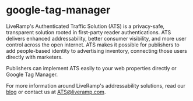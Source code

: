 # google-tag-manager

LiveRamp's Authenticated Traffic Solution (ATS) is a privacy-safe, transparent solution rooted in first-party reader authentications. ATS delivers enhanced addressability, better consumer visibility, and more user control across the open internet. ATS makes it possible for publishers to add people-based identity to advertising inventory, connecting those users directly with marketers. 

Publishers can implement ATS easily to your web properties directly or Google Tag Manager.

For more information around LiveRamp's addressability solutions, read our [blog](https://liveramp.com/blog/launching-authenticated-traffic-solution-for-publishers/) or contact us at ATS@liveramp.com.
